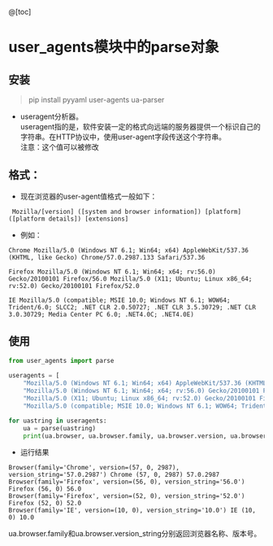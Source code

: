 @[toc]
# user_agents模块中的parse对象
## 安装  
> pip install pyyaml user-agents ua-parser
* useragent分析器。  
useragent指的是，软件安装一定的格式向远端的服务器提供一个标识自己的字符串。在HTTP协议中，使用user-agent字段传送这个字符串。  
注意：这个值可以被修改  
## 格式：  
* 现在浏览器的user-agent值格式一般如下：
````
 Mozilla/[version] ([system and browser information]) [platform] ([platform details]) [extensions]
````
* 例如： 
````
Chrome Mozilla/5.0 (Windows NT 6.1; Win64; x64) AppleWebKit/537.36 (KHTML, like Gecko) Chrome/57.0.2987.133 Safari/537.36
 
Firefox Mozilla/5.0 (Windows NT 6.1; Win64; x64; rv:56.0) Gecko/20100101 Firefox/56.0 Mozilla/5.0 (X11; Ubuntu; Linux x86_64; rv:52.0) Gecko/20100101 Firefox/52.0
 
IE Mozilla/5.0 (compatible; MSIE 10.0; Windows NT 6.1; WOW64; Trident/6.0; SLCC2; .NET CLR 2.0.50727; .NET CLR 3.5.30729; .NET CLR 3.0.30729; Media Center PC 6.0; .NET4.0C; .NET4.0E)
````

## 使用
````python
from user_agents import parse
 
useragents = [    
    "Mozilla/5.0 (Windows NT 6.1; Win64; x64) AppleWebKit/537.36 (KHTML, like Gecko) Chrome/57.0.2987.133 Safari/537.36",
    "Mozilla/5.0 (Windows NT 6.1; Win64; x64; rv:56.0) Gecko/20100101 Firefox/56.0",
    "Mozilla/5.0 (X11; Ubuntu; Linux x86_64; rv:52.0) Gecko/20100101 Firefox/52.0",
    "Mozilla/5.0 (compatible; MSIE 10.0; Windows NT 6.1; WOW64; Trident/6.0; SLCC2;.NET CLR 2.0.50727; .NET CLR 3.5.30729; .NET CLR 3.0.30729; Media Center PC 6.0; .NET4.0C; .NET4.0E)" ]

for uastring in useragents:    
    ua = parse(uastring)    
    print(ua.browser, ua.browser.family, ua.browser.version, ua.browser.version_string)
````

* 运行结果 
````
Browser(family='Chrome', version=(57, 0, 2987), version_string='57.0.2987') Chrome (57, 0, 2987) 57.0.2987   
Browser(family='Firefox', version=(56, 0), version_string='56.0') Firefox (56, 0) 56.0   
Browser(family='Firefox', version=(52, 0), version_string='52.0') Firefox (52, 0) 52.0 
Browser(family='IE', version=(10, 0), version_string='10.0') IE (10, 0) 10.0
````   
ua.browser.family和ua.browser.version_string分别返回浏览器名称、版本号。